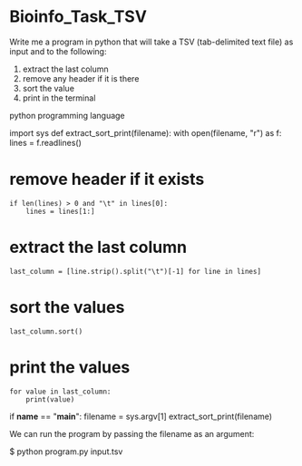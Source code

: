 # Bioinfo_Task_TSV
Write me a program in python that will take a TSV (tab-delimited text file) as input and to the following: 
1. extract the last column
2. remove any header if it is there 
3. sort the value 
4. print in the terminal


python programming language

import sys
def extract_sort_print(filename):
    with open(filename, "r") as f:
        lines = f.readlines()
       
   # remove header if it exists
    if len(lines) > 0 and "\t" in lines[0]:
        lines = lines[1:]
        
   # extract the last column
    last_column = [line.strip().split("\t")[-1] for line in lines]
    
   # sort the values
    last_column.sort()
    
   # print the values
    for value in last_column:
        print(value)

if __name__ == "__main__":
    filename = sys.argv[1]
    extract_sort_print(filename)

We can run the program by passing the filename as an argument:


$ python program.py input.tsv
